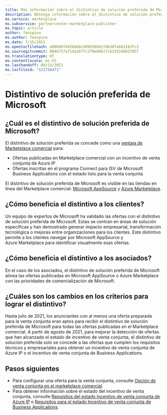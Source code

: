 ```yaml
---
title: Más información sobre el distintivo de solución preferida de Microsoft
description: Obtenga información sobre el distintivo de solución preferida de Microsoft disponible en Azure Marketplace.
ms.service: marketplace
ms.subservice: partnercenter-marketplace-publisher
ms.topic: article
author: feospina
ms.author: feospina
ms.date: 7/15/2021
ms.openlocfilehash: e00b00f493bb68c989d38b017db387ab01183fc3
ms.sourcegitcommit: 0046757af1da267fc2f0e88617c633524883795f
ms.translationtype: HT
ms.contentlocale: es-ES
ms.lasthandoff: 08/13/2021
ms.locfileid: "121736471"
---
```

# <a name="microsoft-preferred-solution-badge"></a>Distintivo de solución preferida de Microsoft

## <a name="what-is-the-microsoft-preferred-solution-badge"></a>¿Cuál es el distintivo de solución preferida de Microsoft?

El distintivo de solución preferida se concede como una [ventaja de Marketplace comercial](./co-sell-overview.md) para:

- Ofertas publicadas en Marketplace comercial con un incentivo de venta conjunta de Azure IP
- Ofertas inscritas en el programa Connect para ISV de Microsoft Business Applications con el estado listo para la venta conjunta

El distintivo de solución preferida de Microsoft es visible en las tiendas en línea del Marketplace comercial: [Microsoft AppSource](https://appsource.microsoft.com/en-us/home) y [Azure Marketplace](https://azuremarketplace.microsoft.com/en-us/home).

## <a name="how-does-the-badge-benefit-customers"></a>¿Cómo beneficia el distintivo a los clientes?

Un equipo de expertos de Microsoft ha validado las ofertas con el distintivo de solución preferida de Microsoft. Estas se centran en áreas de solución específicas y han demostrado generar impacto empresarial, transformación tecnológica o mejoras entre organizaciones para los clientes. Este distintivo permite a los clientes navegar por Microsoft AppSource y Azure Marketplace para identificar visualmente esas ofertas.

## <a name="how-does-the-badge-benefit-partners"></a>¿Cómo beneficia el distintivo a los asociados?

En el caso de los asociados, el distintivo de solución preferida de Microsoft alinea las ofertas publicadas en Microsoft AppSource o Azure Marketplace con las prioridades de comercialización de Microsoft.

## <a name="what-are-the-changes-to-the-criteria-to-achieve-the-badge"></a>¿Cuáles son los cambios en los criterios para lograr el distintivo?

Hasta julio de 2021, los anunciantes con al menos una oferta preparada para la venta conjunta eran aptos para recibir el distintivo de solución preferida de Microsoft para todas las ofertas publicadas en el Marketplace comercial. A partir de agosto de 2021, para mejorar la detección de ofertas que han alcanzado el estado de incentivo de venta conjunta, el distintivo de solución preferida solo se concede a las ofertas que cumplen los requisitos técnicos y empresariales para obtener un incentivo de venta conjunta de Azure IP o el incentivo de venta conjunta de Business Applications.  

## <a name="next-steps"></a>Pasos siguientes

- Para configurar una oferta para la venta conjunta, consulte [Opción de venta conjunta en el marketplace comercial](./co-sell-configure.md).
- Para obtener información sobre el estado del incentivo de venta conjunta, consulte [Requisitos del estado Incentivo de venta conjunta de Azure IP](./co-sell-requirements.md) o [Requisitos para el estado Incentivo de venta conjunta de Business Applications](./co-sell-requirements.md).